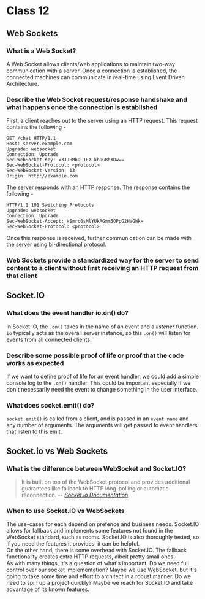 # Class 12

## Web Sockets

### What is a Web Socket?

A Web Socket allows clients/web applications to maintain two-way communication with a server. Once a connection is established, the connected machines can communicate in real-time using Event Driven Architecture.

### Describe the Web Socket request/response handshake and what happens once the connection is established

First, a client reaches out to the server using an HTTP request. This request contains the following -

```HTTP
GET /chat HTTP/1.1
Host: server.example.com
Upgrade: websocket
Connection: Upgrade
Sec-WebSocket-Key: x3JJHMbDL1EzLkh9GBhXDw==
Sec-WebSocket-Protocol: <protocol>
Sec-WebSocket-Version: 13
Origin: http://example.com
```

The server responds with an HTTP response. The response contains the following -

```http
HTTP/1.1 101 Switching Protocols
Upgrade: websocket
Connection: Upgrade
Sec-WebSocket-Accept: HSmrc0sMlYUkAGmm5OPpG2HaGWk=
Sec-WebSocket-Protocol: <protocol>
```

Once this response is received, further communication can be made with the server using bi-directional protocol.

### Web Sockets provide a standardized way for the server to send content to a client without first receiving an HTTP request from that client

## Socket.IO

### What does the event handler io.on() do?

In Socket.IO, the `.on()` takes in the name of an event and a _listener_ function. `io` typically acts as the overall server instance, so this `.on()` will listen for events from all connected clients.

### Describe some possible proof of life or proof that the code works as expected

If we want to define proof of life for an event handler, we could add a simple console log to the `.on()` handler. This could be important especially if we don't necessarily need the event to change something in the user interface.

### What does socket.emit() do?

`socket.emit()` is called from a client, and is passed in an `event name` and any number of arguments. The arguments will get passed to event handlers that listen to this emit.

## Socket.io vs Web Sockets

### What is the difference between WebSocket and Socket.IO?  

> It is built on top of the WebSocket protocol and provides additional guarantees like fallback to HTTP long-polling or automatic reconnection. -- _[Socket.io Documentation](https://socket.io/docs/v4/)_

### When to use Socket.IO vs WebSockets

The use-cases for each depend on prefence and business needs. Socket.IO allows for fallback and implements some features not found in the WebSocket standard, such as rooms. Socket.IO is also thoroughly tested, so if you need the features it provides, it can be helpful.  
On the other hand, there is some overhead with Socket.IO. The fallback functionality creates extra HTTP requests, albeit pretty small ones.  
As with many things, it's a question of what's important. Do we need full control over our socket implementation? Maybe we use WebSocket, but it's going to take some time and effort to architect in a robust manner. Do we need to spin up a project quickly? Maybe we reach for Socket.IO and take advantage of its known features.